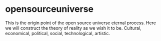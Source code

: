 # opensourceuniverse
This is the origin point of the open source universe eternal process. Here we will construct the theory of reality as we wish it to be. Cultural, economical, political, social, technological, artistic. 
